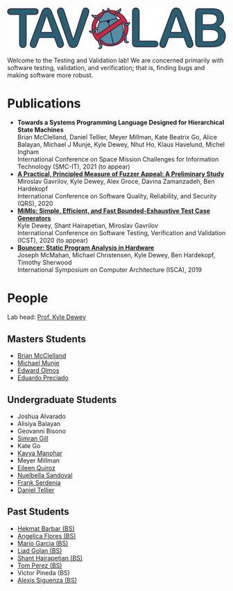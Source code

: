 ![logo](colour_500.png)

Welcome to the Testing and Validation lab!
We are concerned primarily with software testing, validation, and verification; that is, finding bugs and making software more robust.

# Publications

<ul>
  <li>
    <b>Towards a Systems Programming Language Designed for Hierarchical State Machines</b>
    <br />
    Brian McClelland, Daniel Tellier, Meyer Millman, Kate Beatrix Go, Alice Balayan, Michael J Munje, Kyle Dewey, Nhut Ho, Klaus Havelund, Michel Ingham
    <br />
    International Conference on Space Mission Challenges for Information Technology (SMC-IT), 2021 (to appear)
  </li>
  <li>
    <b>
      <a href="https://ieeexplore.ieee.org/document/9282794">
        A Practical, Principled Measure of Fuzzer Appeal: A Preliminary Study
      </a>
    </b>
    <br />
    Miroslav Gavrilov, Kyle Dewey, Alex Groce, Davina Zamanzadeh, Ben Hardekopf
    <br />
    International Conference on Software Quality, Reliability, and Security (QRS), 2020
  </li>
  <li>
    <b>
      <a href="https://ieeexplore.ieee.org/document/9159050">
        MiMIs: Simple, Efficient, and Fast Bounded-Exhaustive Test Case Generators
      </a>
    </b>
    <br />
    Kyle Dewey, Shant Hairapetian, Miroslav Gavrilov
    <br />
    International Conference on Software Testing, Verification and Validation (ICST), 2020 (to appear)
  </li>
  <li>
    <b>
      <a href="https://dl.acm.org/citation.cfm?id=3322256">
        Bouncer: Static Program Analysis in Hardware
      </a>
    </b>
    <br />
    Joseph McMahan, Michael Christensen, Kyle Dewey, Ben Hardekopf, Timothy Sherwood
    <br />
    International Symposium on Computer Architecture (ISCA), 2019
  </li>
</ul>

# People

Lab head: [Prof. Kyle Dewey](https://kyledewey.github.io/)

## Masters Students ##

- [Brian McClelland](https://github.com/bmcclelland)
- [Michael Munje](https://michaelmunje.com/about/)
- [Edward Olmos](https://www.linkedin.com/in/edward-olmos/)
- [Eduardo Preciado](https://www.linkedin.com/in/eduardopreciado/)

## Undergraduate Students ##

- Joshua Alvarado
- Alisiya Balayan
- Geovanni Bisono
- [Simran Gill](https://www.linkedin.com/in/simran-k-gill/)
- Kate Go
- [Kavya Manohar](https://github.com/Kavya-Manohar)
- Meyer Millman
- [Eileen Quiroz](https://www.linkedin.com/in/eileen-quiroz-084638170)
- [Nuelbella Sandoval](https://www.linkedin.com/in/nuelbella-sandoval-ba184b169)
- [Frank Serdenia](http://www.linkedin.com/in/frankjosephserdenia)
- [Daniel Tellier](https://www.linkedin.com/in/daniel-tellier-210ab3a4/)

## Past Students ##

- [Hekmat Barbar (BS)](https://www.linkedin.com/in/hekmat-barbar-26652282/)
- [Angelica Flores (BS)](https://www.linkedin.com/in/angelicagflores/)
- [Mario Garcia (BS)](https://www.linkedin.com/in/mario-garcia-61a222171/)
- [Liad Golan (BS)](https://www.linkedin.com/in/liadgolan/)
- [Shant Hairapetian (BS)](https://www.linkedin.com/in/shant-hairapetian-27b498166/)
- [Tom Perez (BS)](https://www.researchgate.net/profile/Tom_Perez2)
- Victor Pineda (BS)
- [Alexis Siguenza (BS)](https://www.linkedin.com/in/alexis-siguenza-763bb0172/)
